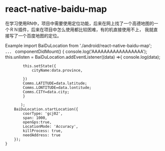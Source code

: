 # react-native-baidu-map


在学习使用RN中，项目中需要使用定位功能，后来在网上找了一个高德地图的一个ＲＮ插件，后来在项目中怎么使用都比较困难，有的机直接使用不上，
我就直接写了一个百度地图的定位。

Example
import BaiDuLocation from './android/react-native-baidu-map';
．．．
componentDidMount() {
        console.log('AAAAAAAAAAAAAAAAA');
        this.unlisten = BaiDuLocation.addEventListener((data) =>{
            console.log(data);

            this.setState({
                cityName:data.province,

            })
            Comms.LATITUDE=data.latitude;
            Comms.LONTITUDE=data.lontitude;
            Comms.CITY=data.city;
            }

           );
        BaiDuLocation.startLocation({
            coorType: 'gcj02',
            span: 1000,
            openGps:true,
            LocationMode: 'Accuracy',
            killProcess: true,
            needAddress: true
        });
    }
